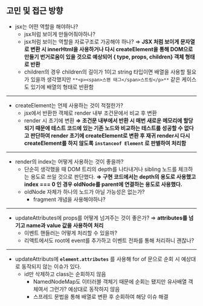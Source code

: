 ## 고민 및 접근 방향

- jsx는 어떤 역할을 해야하나?
  - jsx처럼 보이게 만들어줘야하나?
  - jsx처럼 보이는 역할을 자료구조로 가공해야 하나?
    ⇒ **JSX 처럼 보이게 문자열로 변환 시 innerHtml을 사용하거나 다시 createElement을 통해 DOM으로 만들기 번거로움이 있을 것으로 예상되어 { type, props, children} 객체 형태로 반환**
  - children의 경우 children의 길이가 1이고 string 타입이면 배열을 사용할 필요가 있을까 생각했지만 `**<p><span>스팬 태그</span>스트링</p>**` 같은 케이스도 있기에 배열의 형태로 반환함

---

- createElement는 언제 사용하는 것이 적절한가?
  - jsx에서 반환한 객체로 render 내부 조건문에서 비교 후 변환
  - render 시 초기에 변환
    **⇒ 조건문 내부에서 반환 시 매번 새로운 메모리에 할당되기 때문에 테스트 코드에 있는 기존 노드와 비교하는 테스트를 성공할 수 없다고 판단하여 render 초기에 createElement로 변환 후 재귀 render시 다시 createElement를 하지 않도록 `instanceof Element` 로 판별하여 처리함**

---

- render의 index는 어떻게 사용하는 것이 좋을까?
  - 단순히 생각했을 때 DOM 트리의 depth를 나타내거나 sibling 노드를 체크하는 용도로 쓰일 것으로 판단했다.
    **⇒ 구현 코드에서는 depth의 용도로 사용했고 index === 0 인 경우 oldNode를 parent에 연결하는 용도로 사용했다.**
  - oldNode 자체가 하나의 노드가 아닐 가능성은 없는가?
    - fragment 개념을 사용해야하나?

---

- updateAttributes에 props를 어떻게 넘겨주는 것이 좋은가?
  ⇒ **attributes를 넘기고 name과 value 값을 사용하여 처리**
  - 이벤트 핸들러는 어떻게 처리할 수 있을까?
  - 리액트에서도 root에 event를 추가하고 이벤트 전파를 통해 처리하니 괜찮나?

---

- updateAttributs에 **`element.attributes`** 를 사용해 for of 문으로 순회 시 예상대로 동작되지 않는 이슈가 있다.
  - id만 삭제하고 class는 순회하지 않음
    - NamedNodeMap도 이터러블 객체기 때문에 순회는 됐지만 유사배열 객체여서 그런가? 예상대로 동작하지 않음
    - 스프레드 문법을 통해 배열로 변환 후 순회하여 해당 이슈 해결
